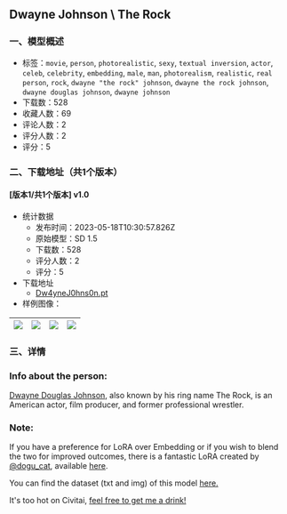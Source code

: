 ## Dwayne Johnson \ The Rock
### 一、模型概述

- 标签：`movie`, `person`, `photorealistic`, `sexy`, `textual inversion`, `actor`, `celeb`, `celebrity`, `embedding`, `male`, `man`, `photorealism`, `realistic`, `real person`, `rock`, `dwayne "the rock" johnson`, `dwayne the rock johnson`, `dwayne douglas johnson`, `dwayne johnson`
- 下载数：528
- 收藏人数：69
- 评论人数：2
- 评分人数：2
- 评分：5

### 二、下载地址（共1个版本）

#### [版本1/共1个版本] v1.0

- 统计数据
  - 发布时间：2023-05-18T10:30:57.826Z
  - 原始模型：SD 1.5
  - 下载数：528
  - 评分人数：2
  - 评分：5
- 下载地址
  - [Dw4yneJ0hns0n.pt](https://civitai.com/api/download/models/73957)
- 样例图像：

| <img src="https://image.civitai.com/xG1nkqKTMzGDvpLrqFT7WA/3cf4ad7a-50a7-4f2b-a145-0c7c27902d25/width=450/825943.jpeg" /> | <img src="https://image.civitai.com/xG1nkqKTMzGDvpLrqFT7WA/84a16127-13d8-4a00-8207-350027a3f153/width=450/825944.jpeg" /> | <img src="https://image.civitai.com/xG1nkqKTMzGDvpLrqFT7WA/f303f99c-b950-4c59-a0a7-34b790267162/width=450/825954.jpeg" /> | <img src="https://image.civitai.com/xG1nkqKTMzGDvpLrqFT7WA/1657e98b-f134-4461-8118-ea667d48352c/width=450/825963.jpeg" /> |
| ---- | ---- | ---- | ---- |


### 三、详情
<h3 id="heading-25"><strong>Info about the person:</strong></h3><p><a target="_blank" rel="ugc" href="https://www.instagram.com/therock/">Dwayne Douglas Johnson</a>, also known by his ring name The Rock, is an American actor, film producer, and former professional wrestler.</p><p></p><h3 id="heading-26"><strong>Note:</strong></h3><p>If you have a preference for LoRA over Embedding or if you wish to blend the two for improved outcomes, there is a fantastic LoRA created by <a target="_blank" rel="ugc" href="https://civitai.com/user/dogu_cat/models">@dogu_cat</a>, available <a target="_blank" rel="ugc" href="https://civitai.com/models/22345/dwayne-the-rock-johnsonlora">here</a>. </p><p></p><p><span>You can find the dataset (txt and img) of this model </span><a target="_blank" rel="ugc" href="https://www.buymeacoffee.com/sadvideocard/extras"><span>here.</span></a></p><p>It's too hot on Civitai, <a target="_blank" rel="ugc" href="https://www.buymeacoffee.com/sadvideocard">feel free to get me a drink!</a></p><p></p>